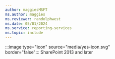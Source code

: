 ```yaml
---
author: maggiesMSFT
ms.author: maggies
ms.reviewer: randolphwest
ms.date: 05/01/2024
ms.service: reporting-services
ms.topic: include
---
```

:::image type="icon" source="media/yes-icon.svg" border="false":::&nbsp;SharePoint&nbsp;2013 and later